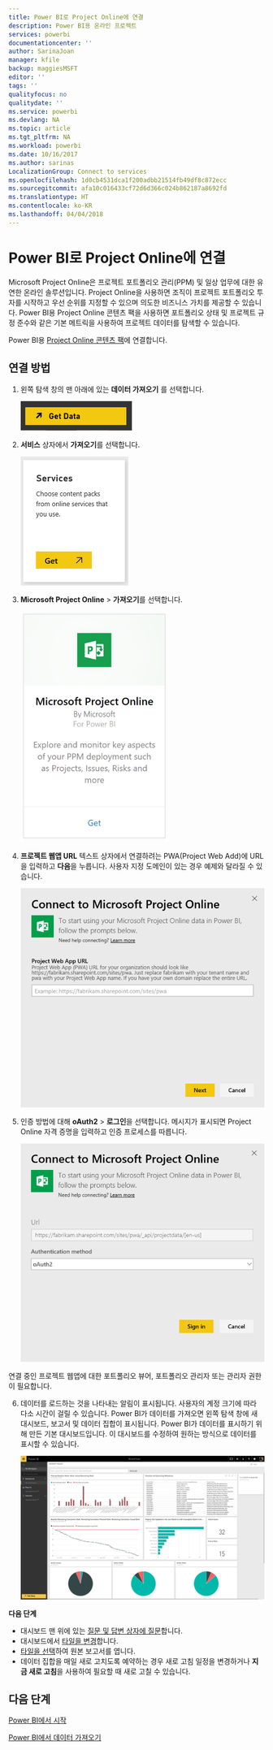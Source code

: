 ```yaml
---
title: Power BI로 Project Online에 연결
description: Power BI용 온라인 프로젝트
services: powerbi
documentationcenter: ''
author: SarinaJoan
manager: kfile
backup: maggiesMSFT
editor: ''
tags: ''
qualityfocus: no
qualitydate: ''
ms.service: powerbi
ms.devlang: NA
ms.topic: article
ms.tgt_pltfrm: NA
ms.workload: powerbi
ms.date: 10/16/2017
ms.author: sarinas
LocalizationGroup: Connect to services
ms.openlocfilehash: 1d0cb4531dca1f200adbb21514fb49df8c872ecc
ms.sourcegitcommit: afa10c016433cf72d6d366c024b862187a8692fd
ms.translationtype: HT
ms.contentlocale: ko-KR
ms.lasthandoff: 04/04/2018
---
```

# <a name="connect-to-project-online-with-power-bi"></a>Power BI로 Project Online에 연결
Microsoft Project Online은 프로젝트 포트폴리오 관리(PPM) 및 일상 업무에 대한 유연한 온라인 솔루션입니다. Project Online을 사용하면 조직이 프로젝트 포트폴리오 투자를 시작하고 우선 순위를 지정할 수 있으며 의도한 비즈니스 가치를 제공할 수 있습니다. Power BI용 Project Online 콘텐츠 팩을 사용하면 포트폴리오 상태 및 프로젝트 규정 준수와 같은 기본 메트릭을 사용하여 프로젝트 데이터를 탐색할 수 있습니다.

Power BI용 [Project Online 콘텐츠 팩](https://app.powerbi.com/getdata/services/project-online)에 연결합니다.

## <a name="how-to-connect"></a>연결 방법
1. 왼쪽 탐색 창의 맨 아래에 있는 **데이터 가져오기** 를 선택합니다.
   
    ![](media/service-connect-to-project-online/getdata.png)
2. **서비스** 상자에서 **가져오기**를 선택합니다.
   
   ![](media/service-connect-to-project-online/services.png)
3. **Microsoft Project Online** \> **가져오기**를 선택합니다.
   
   ![](media/service-connect-to-project-online/mproject.png)
4. **프로젝트 웹앱 URL** 텍스트 상자에서 연결하려는 PWA(Project Web Add)에 URL을 입력하고 **다음**을 누릅니다. 사용자 지정 도메인이 있는 경우 예제와 달라질 수 있습니다.
   
    ![](media/service-connect-to-project-online/params.png)
5. 인증 방법에 대해 **oAuth2** \> **로그인**을 선택합니다. 메시지가 표시되면 Project Online 자격 증명을 입력하고 인증 프로세스를 따릅니다.
   
    ![](media/service-connect-to-project-online/creds.png)
    
연결 중인 프로젝트 웹앱에 대한 포트폴리오 뷰어, 포트폴리오 관리자 또는 관리자 권한이 필요합니다.

6. 데이터를 로드하는 것을 나타내는 알림이 표시됩니다. 사용자의 계정 크기에 따라 다소 시간이 걸릴 수 있습니다. Power BI가 데이터를 가져오면 왼쪽 탐색 창에 새 대시보드, 보고서 및 데이터 집합이 표시됩니다. Power BI가 데이터를 표시하기 위해 만든 기본 대시보드입니다. 이 대시보드를 수정하여 원하는 방식으로 데이터를 표시할 수 있습니다.
   
   ![](media/service-connect-to-project-online/dashboard2.png)

**다음 단계**

* 대시보드 맨 위에 있는 [질문 및 답변 상자에 질문](power-bi-q-and-a.md)합니다.
* 대시보드에서 [타일을 변경](service-dashboard-edit-tile.md)합니다.
* [타일을 선택](service-dashboard-tiles.md)하여 원본 보고서를 엽니다.
* 데이터 집합을 매일 새로 고치도록 예약하는 경우 새로 고침 일정을 변경하거나 **지금 새로 고침**을 사용하여 필요할 때 새로 고칠 수 있습니다.

## <a name="next-steps"></a>다음 단계
[Power BI에서 시작](service-get-started.md)

[Power BI에서 데이터 가져오기](service-get-data.md)

